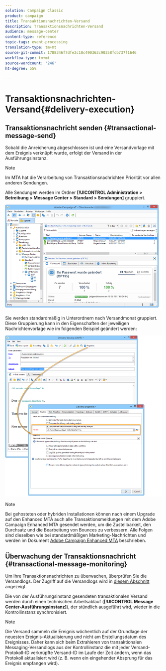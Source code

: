 ```yaml
---
solution: Campaign Classic
product: campaign
title: Transaktionsnachrichten-Versand
description: Transaktionsnachrichten-Versand
audience: message-center
content-type: reference
topic-tags: event-processing
translation-type: tm+mt
source-git-commit: 1788346f7dfe2c18c490363c90358fcb737f1646
workflow-type: tm+mt
source-wordcount: '246'
ht-degree: 55%

---
```



# Transaktionsnachrichten-Versand{#delivery-execution}

## Transaktionsnachricht senden {#transactional-message-send}

Sobald die Anreicherung abgeschlossen ist und eine Versandvorlage mit dem Ereignis verknüpft wurde, erfolgt der Versand in der Ausführungsinstanz.

>[!NOTE]
>
>Im MTA hat die Verarbeitung von Transaktionsnachrichten Priorität vor allen anderen Sendungen.

Alle Sendungen werden im Ordner **[!UICONTROL Administration > Betreibung > Message Center > Standard > Sendungen]** gruppiert.

![](assets/messagecenter_deliveries_execinstances_001.png)

Sie werden standardmäßig in Unterordnern nach Versandmonat gruppiert. Diese Gruppierung kann in den Eigenschaften der jeweiligen Nachrichtenvorlage wie im folgenden Beispiel geändert werden:

![](assets/messagecenter_deliveries_properties_001.png)

>[!NOTE]
>
>Bei gehosteten oder hybriden Installationen können nach einem Upgrade auf den Enhanced MTA auch alle Transaktionsmeldungen mit dem Adobe Campaign Enhanced MTA gesendet werden, um die Zustellbarkeit, den Durchsatz und die Bearbeitung von Bounces zu verbessern. Alle Folgen sind dieselben wie bei standardmäßigen Marketing-Nachrichten und werden im Dokument [Adobe Campaign Enhanced MTA](https://helpx.adobe.com/campaign/kb/acc-campaign-enhanced-mta.html) beschrieben.

## Überwachung der Transaktionsnachricht {#transactional-message-monitoring}

Um Ihre Transaktionsnachrichten zu überwachen, überprüfen Sie die Versandlogs. Der Zugriff auf die Versandlogs wird in [diesem Abschnitt](../../delivery/using/delivery-dashboard.md#delivery-logs-and-history) angezeigt.

Die von der Ausführungsinstanz gesendeten transaktionalen Versand werden durch einen technischen Arbeitsablauf (**[!UICONTROL Message Center-Ausführungsinstanz]**), der stündlich ausgeführt wird, wieder in die Kontrollinstanz synchronisiert.

>[!NOTE]
>
>Die Versand sammeln die Ereignis wöchentlich auf der Grundlage der neuesten Ereignis-Aktualisierung und nicht am Erstellungsdatum des Ereignisses. Daher kann sich beim Extrahieren von transaktionalen Messaging-Versandlogs aus der Kontrollinstanz die mit jeder Versand-Protokoll-ID verknüpfte Versand-ID im Laufe der Zeit ändern, wenn das Protokoll aktualisiert wird (z. B. wenn ein eingehender Absprung für das Ereignis empfangen wird).

<!--The transactional deliveries sent from the execution instance are synchronized back to the control instance as follows.

Let's take a [delivery template](../../message-center/using/introduction.md) labelled *Template_1*.

1. An event corresponding to *Template_1* is received on the execution instance.
1. The **Processing real time events** (rtEventsProcessing) workflow processes the event and searches for an existing delivery for the current month.

    >[!NOTE]
    >
    >If not found, a new delivery is created and the event is assigned to the new delivery.

1. The transactional email is sent and the delivery status changes to **[!UICONTROL Sent]**.
1. The **Message Center execution instance** (mcSync_mcExec) workflow retrieves the delivery logs from the execution instance and updates the delivery logs on the control instance.
1. The control instance searches for an existing delivery for week 40 (2020-09-28_Template_1).

    >[!NOTE]
    >
    >If not found, a new delivery is created.

1. The week after, an inbound bounce is received for the event.
1. The status of the event changes to **[!UICONTROL Delivery failed]**.
1. The **Message Center execution instance** (mcSync_mcExec) workflow retrieves the delivery logs from the execution instance and searches for a delivery for week 41 (2020-10-05_Template_1) to update the delivery logs. The delivery logs are then linked to a new delivery for the current week.

To summarize, the deliveries weekly accumulate the events based on the latest event update, and not on the event creation date.

Therefore, when extracting transactional messaging delivery logs from the control instance, the delivery ID associated with each delivery log ID changes every week.-->